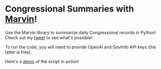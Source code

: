 # Congressional Summaries with [Marvin](https://www.askmarvin.ai)!

Use the Marvin library to summarize daily Congressional records in Python!  Check out my [tweet](https://twitter.com/amanvirparhar/status/1752749900536639510) to see what's possible!

To run the code, you will need to provide OpenAI and GovInfo API keys (the latter is free).

Here's a [demo](https://www.youtube.com/watch?v=DnCTom0mj3k) of the script in action!
